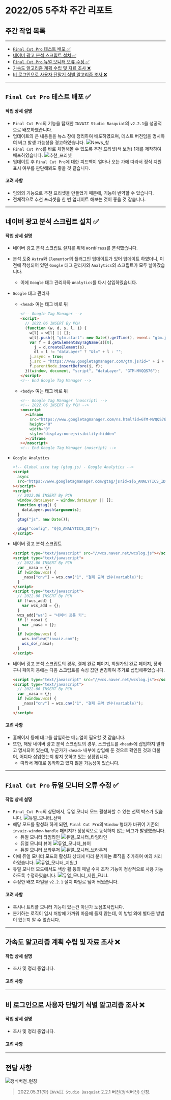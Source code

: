# 2022/05 5주차 주간 리포트

## 주간 작업 목록

---

- [`Final Cut Pro` 테스트 배포 ✅](#final-cut-pro-테스트-배포-)
- [네이버 광고 분석 스크립트 설치 ✅](#네이버-광고-분석-스크립트-설치-)
- [`Final Cut Pro` 듀얼 모니터 오류 수정 ✅](#final-cut-pro-듀얼-모니터-오류-수정-)
- [가속도 알고리즘 계획 수립 및 자료 조사 ❌](#가속도-알고리즘-계획-수립-및-자료-조사-)
- [비 로그인으로 사용자 단말기 식별 알고리즘 조사 ❌](#비-로그인으로-사용자-단말기-식별-알고리즘-조사-)

---

## `Final Cut Pro` 테스트 배포 ✅

#### 작업 상세 설명

- `Final Cut Pro`의 기능을 탑재한 `INVAIZ Studio Basquiat`의 `v2.2.1`을 성공적으로 배포하였습니다.
- 업데이트의 큰 내용들을 뉴스 창에 정리하여 배포하였으며, 테스트 버전임을 명시하여 버그 발생 가능성을 경고하였습니다.
  ![News_창](./assets/News_창.gif)
- `Final Cut Pro`를 바로 체험해볼 수 있도록 추천 프리셋(색 보정) 1개를 제작하여 배포하였습니다.
  ![추천_프리셋](./assets/추천_프리셋.png)
- 업데이트 후 `Final Cut Pro`에 대한 피드백이 얼마나 오는 가에 따라서 정식 지원 표시 여부를 판단해봐도 좋을 것 같습니다.

#### 고려 사항

- 임의의 기능으로 추천 프리셋을 만들었기 때문에, 기능이 빈약할 수 있습니다.
- 전체적으로 추천 프리셋을 한 번 업데이트 해보는 것이 좋을 것 같습니다.

---

## 네이버 광고 분석 스크립트 설치 ✅

#### 작업 상세 설명

- 네이버 광고 분석 스크립트 설치를 위해 `WordPress`를 분석했습니다.
- 분석 도중 `Astra`와 `Elementor`의 플러그인 업데이트가 있어 업데이트 하였더니, 이전에 작성되어 있던 `Google` 태그 관리자와 `Analytics`의 스크립트가 모두 날아갔습니다.
  - 이에 `Google` 태그 관리자와 `Analytics`를 다시 삽입하였습니다.
- `Google` 태그 관리자
  - `<head>` 여는 태그 바로 뒤
    ```html
    <!-- Google Tag Manager -->
    <script>
      // 2022.06 INSERT By PCH
      (function (w, d, s, l, i) {
        w[l] = w[l] || [];
        w[l].push({ "gtm.start": new Date().getTime(), event: "gtm.js" });
        var f = d.getElementsByTagName(s)[0],
          j = d.createElement(s),
          dl = l != "dataLayer" ? "&l=" + l : "";
        j.async = true;
        j.src = "https://www.googletagmanager.com/gtm.js?id=" + i + dl;
        f.parentNode.insertBefore(j, f);
      })(window, document, "script", "dataLayer", "GTM-MVQQS76");
    </script>
    <!-- End Google Tag Manager -->
    ```
  - `<body>` 여는 태그 바로 뒤
    ```html
    <!-- Google Tag Manager (noscript) -->
    <!-- 2022.06 INSERT By PCH -->
    <noscript
      ><iframe
        src="https://www.googletagmanager.com/ns.html?id=GTM-MVQQS76"
        height="0"
        width="0"
        style="display:none;visibility:hidden"
      ></iframe
    ></noscript>
    <!-- End Google Tag Manager (noscript) -->
    ```
- `Google Analytics`

  ```html
  <!-- Global site tag (gtag.js) - Google Analytics -->
  <script
    async
    src="https://www.googletagmanager.com/gtag/js?id=${G_ANALYTICS_ID}"
  ></script>
  <script>
    // 2022.06 INSERT By PCH
    window.dataLayer = window.dataLayer || [];
    function gtag() {
      dataLayer.push(arguments);
    }
    gtag("js", new Date());

    gtag("config", "${G_ANALYTICS_ID}");
  </script>
  ```

- 네이버 광고 분석 스크립트

  ```html
  <script type="text/javascript" src="//wcs.naver.net/wcslog.js"></script>
  <script type="text/javascript">
    // 2022.06 INSERT By PCH
    var _nasa = {};
    if (window.wcs) {
      _nasa["cnv"] = wcs.cnv("1", "결제 금액 변수(variable)");
    }
  </script>
  <script type="text/javascript">
    // 2022.06 INSERT By PCH
    if (!wcs_add) {
      var wcs_add = {};
    }
    wcs_add["wa"] = "네이버 공통 키";
    if (!_nasa) {
      var _nasa = {};
    }
    if (window.wcs) {
      wcs.inflow("invaiz.com");
      wcs_do(_nasa);
    }
  </script>
  ```

- 네이버 광고 분석 스크립트의 경우, 결제 완료 페이지, 회원가입 완료 페이지, 장바구니 페이지 등에는 다음 스크립트를 속성 값만 변경하여 추가로 삽입해주었습니다.
  ```html
  <script type="text/javascript" src="//wcs.naver.net/wcslog.js"></script>
  <script type="text/javascript">
    // 2022.06 INSERT By PCH
    var _nasa = {};
    if (window.wcs) {
      _nasa["cnv"] = wcs.cnv("1", "결제 금액 변수(variable)");
    }
  </script>
  ```

#### 고려 사항

- 홈페이지 등에 태그를 삽입하는 메뉴얼이 필요할 것 같습니다.
- 또한, 해당 네이버 광고 분석 스크립트의 경우, 스크립트를 `<head>`에 삽입하지 말라고 명시되어 있는데, 누군가가 `<head>` 내부에 삽입해 둔 것으로 확인된 것과 더불어, 어디다 삽입했는지 찾지 못하고 있는 상황입니다.
  - 따라서 제대로 동작하고 있지 않을 가능성이 있습니다.

---

## `Final Cut Pro` 듀얼 모니터 오류 수정 ✅

#### 작업 상세 설명

- `Final Cut Pro`의 상단에서, 듀얼 모니터 모드 활성화할 수 있는 선택 박스가 있습니다.
  ![듀얼_모니터_선택](./assets/듀얼_모니터_선택.png)
- 해당 모드를 활성화 하게 되면, `Final Cut Pro`의 `Window` 형태가 바뀌어 기존의 `invaiz-window-handle` 패키지가 정상적으로 동작하지 않는 버그가 발생했습니다.
  - 듀얼 모니터 타임라인
    ![듀얼_모니터_타임라인](./assets/듀얼_모니터_타임라인.png)
  - 듀얼 모니터 뷰어
    ![듀얼_모니터_뷰어](./assets/듀얼_모니터_뷰어.png)
  - 듀얼 모니터 브라우저
    ![듀얼_모니터_브라우저](./assets/듀얼_모니터_브라우저.png)
- 이에 듀얼 모니터 모드의 활성화 상태에 따라 분기하는 로직을 추가하여 예외 처리하였습니다.
  ![듀얼_모니터_지원_1](./assets/듀얼_모니터_지원_1.gif)
- 듀얼 모니터 모드에서도 색상 휠 등의 패널 수치 조작 기능이 정상적으로 사용 가능하도록 수정하였습니다.
  ![듀얼_모니터_지원_FULL](./assets/듀얼_모니터_지원_FULL.gif)
- 수정한 배포 파일을 `v2.2.1` 설치 파일로 덮어 씌웠습니다.

#### 고려 사항

- 혹시나 트리플 모니터 기능이 있는건 아닌가 노심초사입니다.
- 분기하는 로직이 임시 처방에 가까워 마음에 들지 않는데, 이 방법 외에 별다른 방법이 있는지 알 수 없습니다.

---

## 가속도 알고리즘 계획 수립 및 자료 조사 ❌

#### 작업 상세 설명

- 조사 및 정리 중입니다.

#### 고려 사항

---

## 비 로그인으로 사용자 단말기 식별 알고리즘 조사 ❌

#### 작업 상세 설명

- 조사 및 정리 중입니다.

#### 고려 사항

---

## 전달 사항

![정식버전_런칭](./assets/정식버전_런칭.png)

> 2022.05.31(화) `INVAIZ Studio Basquiat` 2.2.1 버전(정식버전) 런칭.
